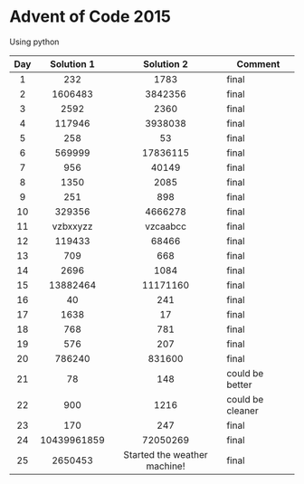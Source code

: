 # Advent of Code 2015
Using python

| Day | Solution 1 | Solution 2 | Comment |
| :-: | :--------: | :--------: | ------- |
| 1 | 232 | 1783 | final |
| 2 | 1606483 | 3842356 | final |
| 3 | 2592 | 2360 | final |
| 4 | 117946 | 3938038 | final |
| 5 | 258 | 53 | final |
| 6 | 569999 | 17836115 | final |
| 7 | 956 | 40149 | final |
| 8 | 1350 | 2085 | final |
| 9 | 251 | 898 | final |
| 10 | 329356 | 4666278 | final |
| 11 | vzbxxyzz | vzcaabcc | final |
| 12 | 119433 | 68466 | final |
| 13 | 709 | 668 | final |
| 14 | 2696 | 1084 | final |
| 15 | 13882464 | 11171160 | final |
| 16 | 40 | 241 | final |
| 17 | 1638 | 17 | final |
| 18 | 768 | 781 | final |
| 19 | 576 | 207 | final |
| 20 | 786240 | 831600 | final |
| 21 | 78 | 148 | could be better |
| 22 | 900 | 1216 | could be cleaner |
| 23 | 170 | 247 | final |
| 24 | 10439961859 | 72050269 | final |
| 25 | 2650453 | Started the weather machine! | final |
